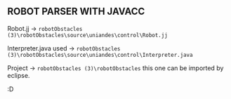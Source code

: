 ## ROBOT PARSER WITH JAVACC

Robot.jj ->  `robotObstacles (3)\robotObstacles\source\uniandes\control\Robot.jj`

Interpreter.java used -> `robotObstacles (3)\robotObstacles\source\uniandes\control\Interpreter.java`

Project  ->  `robotObstacles (3)\robotObstacles` this one can be imported by eclipse.

:D
